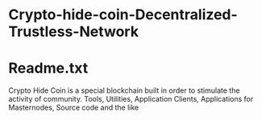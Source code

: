 # Crypto-hide-coin-Decentralized-Trustless-Network

Readme.txt
==========

Crypto Hide Coin is a special blockchain built in order to stimulate the activity of community. 
Tools, Utilities, Application Clients, Applications for Masternodes, Source code and the like
